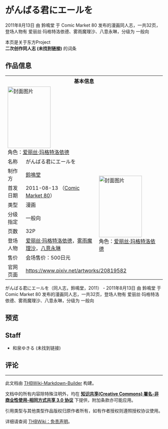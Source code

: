 # がんばる君にエールを

<!-- source html: G:\repos\THBWiki-Markdown-Builder\THBWikiMarkdown\Temp\main\8\89\ns0%3A%E3%81%8C%E3%82%93%E3%81%B0%E3%82%8B%E5%90%9B%E3%81%AB%E3%82%A8%E3%83%BC%E3%83%AB%E3%82%92.html -->

2011年8月13日 由 鈴鳴堂 于 Comic Market 80 发布的漫画同人志，一共32页，登场人物有 爱丽丝·玛格特洛依德、雾雨魔理沙、八意永琳，分级为 一般向

本页是关于东方Project  
 **二次创作同人志 (未找到链接)** 的词条

## 作品信息

<table><tbody><tr><th colspan="3">基本信息</th></tr><tr><td class="cover-artwork-mobile" colspan="2"><a href="./文件-がんばる君にエールを封面.jpg.md" class="image" title="封面图片"><img alt="封面图片" src="https://upload.thwiki.cc/thumb/6/69/%E3%81%8C%E3%82%93%E3%81%B0%E3%82%8B%E5%90%9B%E3%81%AB%E3%82%A8%E3%83%BC%E3%83%AB%E3%82%92%E5%B0%81%E9%9D%A2.jpg/137px-%E3%81%8C%E3%82%93%E3%81%B0%E3%82%8B%E5%90%9B%E3%81%AB%E3%82%A8%E3%83%BC%E3%83%AB%E3%82%92%E5%B0%81%E9%9D%A2.jpg" decoding="async" loading="lazy" width="137" height="196" srcset="https://upload.thwiki.cc/thumb/6/69/%E3%81%8C%E3%82%93%E3%81%B0%E3%82%8B%E5%90%9B%E3%81%AB%E3%82%A8%E3%83%BC%E3%83%AB%E3%82%92%E5%B0%81%E9%9D%A2.jpg/205px-%E3%81%8C%E3%82%93%E3%81%B0%E3%82%8B%E5%90%9B%E3%81%AB%E3%82%A8%E3%83%BC%E3%83%AB%E3%82%92%E5%B0%81%E9%9D%A2.jpg 1.5x, https://upload.thwiki.cc/thumb/6/69/%E3%81%8C%E3%82%93%E3%81%B0%E3%82%8B%E5%90%9B%E3%81%AB%E3%82%A8%E3%83%BC%E3%83%AB%E3%82%92%E5%B0%81%E9%9D%A2.jpg/273px-%E3%81%8C%E3%82%93%E3%81%B0%E3%82%8B%E5%90%9B%E3%81%AB%E3%82%A8%E3%83%BC%E3%83%AB%E3%82%92%E5%B0%81%E9%9D%A2.jpg 2x" data-file-width="628" data-file-height="900"></a><div class="cover-char">角色：<a href="./爱丽丝·玛格特洛依德.md" title="爱丽丝·玛格特洛依德">爱丽丝·玛格特洛依德</a></div></td>
</tr><tr><td class="label">名称</td><td colspan="2"> がんばる君にエールを </td></tr><tr><td class="label">制作方</td><td><a href="./鈴鳴堂.md" title="鈴鳴堂">鈴鳴堂</a></td><td class="cover-artwork" rowspan="7" style="min-width:196px;"><a href="./文件-がんばる君にエールを封面.jpg.md" class="image" title="封面图片"><img alt="封面图片" src="https://upload.thwiki.cc/thumb/6/69/%E3%81%8C%E3%82%93%E3%81%B0%E3%82%8B%E5%90%9B%E3%81%AB%E3%82%A8%E3%83%BC%E3%83%AB%E3%82%92%E5%B0%81%E9%9D%A2.jpg/137px-%E3%81%8C%E3%82%93%E3%81%B0%E3%82%8B%E5%90%9B%E3%81%AB%E3%82%A8%E3%83%BC%E3%83%AB%E3%82%92%E5%B0%81%E9%9D%A2.jpg" decoding="async" loading="lazy" width="137" height="196" srcset="https://upload.thwiki.cc/thumb/6/69/%E3%81%8C%E3%82%93%E3%81%B0%E3%82%8B%E5%90%9B%E3%81%AB%E3%82%A8%E3%83%BC%E3%83%AB%E3%82%92%E5%B0%81%E9%9D%A2.jpg/205px-%E3%81%8C%E3%82%93%E3%81%B0%E3%82%8B%E5%90%9B%E3%81%AB%E3%82%A8%E3%83%BC%E3%83%AB%E3%82%92%E5%B0%81%E9%9D%A2.jpg 1.5x, https://upload.thwiki.cc/thumb/6/69/%E3%81%8C%E3%82%93%E3%81%B0%E3%82%8B%E5%90%9B%E3%81%AB%E3%82%A8%E3%83%BC%E3%83%AB%E3%82%92%E5%B0%81%E9%9D%A2.jpg/273px-%E3%81%8C%E3%82%93%E3%81%B0%E3%82%8B%E5%90%9B%E3%81%AB%E3%82%A8%E3%83%BC%E3%83%AB%E3%82%92%E5%B0%81%E9%9D%A2.jpg 2x" data-file-width="628" data-file-height="900"></a><div class="cover-char">角色：<a href="./爱丽丝·玛格特洛依德.md" title="爱丽丝·玛格特洛依德">爱丽丝·玛格特洛依德</a></div></td>
</tr><tr><td class="label">首发日期</td><td>2011-08-13&#160;（<a href="/展会作品列表?e=Comic+Market%2380">Comic Market 80</a>）</td></tr><tr><td class="label">类型</td><td>漫画</td></tr><tr><td class="label">分级指定</td><td>一般向</td></tr><tr><td class="label">页数</td><td>32P</td></tr><tr><td class="label">登场人物</td><td><a href="./爱丽丝·玛格特洛依德.md" title="爱丽丝·玛格特洛依德">爱丽丝·玛格特洛依德</a>，<a href="./雾雨魔理沙.md" title="雾雨魔理沙">雾雨魔理沙</a>，<a href="./八意永琳.md" title="八意永琳">八意永琳</a></td></tr><tr><td class="label">售价</td><td>会场售价：500日元</td></tr>
<tr><td class="label">官网页面</td><td colspan="2"><a rel="nofollow" class="external free" href="https://www.pixiv.net/artworks/20819582">https://www.pixiv.net/artworks/20819582</a></td></tr></tbody></table>

がんばる君にエールを（同人志，鈴鳴堂，2011） - 2011年8月13日 由 鈴鳴堂 于 Comic Market 80 发布的漫画同人志，一共32页，登场人物有 爱丽丝·玛格特洛依德、雾雨魔理沙、八意永琳，分级为 一般向

## 预览

## Staff
- 和泉ゆきる (未找到链接)


## 评论




---

此文档由 [THBWiki-Markdown-Builder](https://github.com/Delsin-Yu/THBWiki-Markdown-Builder) 构建。

文档中的所有内容除特殊注明外，均在 [**知识共享(Creative Commons) 署名-非商业性使用-相同方式共享 3.0 协议**](https://creativecommons.org/licenses/by-sa/3.0/deed.zh-hans) 下提供，附加条款亦可能应用。

引用类型与其他类型作品版权归原作者所有，如有作者授权则遵照授权协议使用。

详细请查阅 [THBWiki：免责声明](https://thbwiki.cc/THBWiki:%E5%85%8D%E8%B4%A3%E5%A3%B0%E6%98%8E)。

